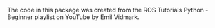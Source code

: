 The code in this package was created from the ROS Tutorials Python - Beginner
playlist on YouTube by Emil Vidmark.
